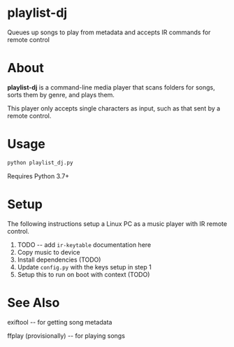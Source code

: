 # playlist-dj
Queues up songs to play from metadata and accepts IR commands for remote control

# About
**playlist-dj** is a command-line media player that scans folders for songs, sorts them by genre, and plays them.

This player only accepts single characters as input, such as that sent by a remote control.

# Usage
```bash
python playlist_dj.py
```

Requires Python 3.7+

# Setup
The following instructions setup a Linux PC as a music player with IR remote control.

1. TODO -- add `ir-keytable` documentation here
2. Copy music to device
3. Install dependencies (TODO)
4. Update `config.py` with the keys setup in step 1
5. Setup this to run on boot with context (TODO)

# See Also
exiftool -- for getting song metadata

ffplay (provisionally) -- for playing songs